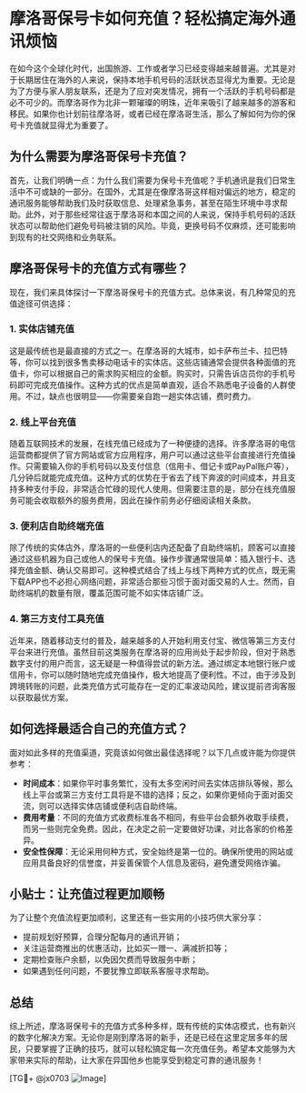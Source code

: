 # 摩洛哥保号卡如何充值？轻松搞定海外通讯烦恼

在如今这个全球化时代，出国旅游、工作或者学习已经变得越来越普遍。尤其是对于长期居住在海外的人来说，保持本地手机号码的活跃状态显得尤为重要。无论是为了方便与家人朋友联系，还是为了应对突发情况，拥有一个活跃的手机号码都是必不可少的。而摩洛哥作为北非一颗璀璨的明珠，近年来吸引了越来越多的游客和移民。如果你也计划前往摩洛哥，或者已经在摩洛哥生活，那么了解如何为你的保号卡充值就显得尤为重要了。

## 为什么需要为摩洛哥保号卡充值？

首先，让我们明确一点：为什么我们需要为保号卡充值呢？手机通讯是我们日常生活中不可或缺的一部分。在国外，尤其是在像摩洛哥这样相对偏远的地方，稳定的通讯服务能够帮助我们及时获取信息、处理紧急事务，甚至在陌生环境中寻求帮助。此外，对于那些经常往返于摩洛哥和本国之间的人来说，保持手机号码的活跃状态可以帮助他们避免号码被注销的风险。毕竟，更换号码不仅麻烦，还可能影响到现有的社交网络和业务联系。

## 摩洛哥保号卡的充值方式有哪些？

现在，我们来具体探讨一下摩洛哥保号卡的充值方式。总体来说，有几种常见的充值途径可供选择：

### 1. **实体店铺充值**

这是最传统也是最直接的方式之一。在摩洛哥的大城市，如卡萨布兰卡、拉巴特等，你可以找到很多售卖移动电话卡的实体店。这些店铺通常会提供各种面值的充值卡，你可以根据自己的需求购买相应的金额。购买时，只需告诉店员你的手机号码即可完成充值操作。这种方式的优点是简单直观，适合不熟悉电子设备的人群使用。不过，缺点也很明显——你需要亲自跑一趟实体店铺，费时费力。

### 2. **线上平台充值**

随着互联网技术的发展，在线充值已经成为了一种便捷的选择。许多摩洛哥的电信运营商都提供了官方网站或官方应用程序，用户可以通过这些平台直接进行充值操作。只需要输入你的手机号码以及支付信息（信用卡、借记卡或PayPal账户等），几分钟后就能完成充值。这种方式的优势在于省去了线下奔波的时间成本，并且支持多种支付手段，非常适合忙碌的现代人使用。但需要注意的是，部分在线充值服务可能会收取额外的服务费用，因此在操作前务必仔细阅读相关条款。

### 3. **便利店自助终端充值**

除了传统的实体店外，摩洛哥的一些便利店内还配备了自助终端机，顾客可以直接通过这些机器为自己或他人的保号卡充值。操作步骤通常很简单：插入银行卡、选择充值金额、确认交易即可。这种模式结合了线上与线下两种方式的优点，既无需下载APP也不必担心网络问题，非常适合那些习惯于面对面交易的人士。然而，自助终端机的数量有限，覆盖范围可能不如实体店铺广泛。

### 4. **第三方支付工具充值**

近年来，随着移动支付的普及，越来越多的人开始利用支付宝、微信等第三方支付平台来进行充值。虽然目前这类服务在摩洛哥的应用尚处于起步阶段，但对于熟悉数字支付的用户而言，这无疑是一种值得尝试的新方法。通过绑定本地银行账户或信用卡，你可以随时随地完成充值操作，极大地提高了便利性。不过，由于涉及到跨境转账的问题，此类充值方式可能存在一定的汇率波动风险，建议提前咨询客服以获取最优方案。

## 如何选择最适合自己的充值方式？

面对如此多样的充值渠道，究竟该如何做出最佳选择呢？以下几点或许能为你提供参考：

- **时间成本**：如果你平时事务繁忙，没有太多空闲时间去实体店排队等候，那么线上平台或第三方支付工具将是不错的选择；反之，如果你更倾向于面对面交流，则可以选择实体店铺或便利店自助终端。
- **费用考量**：不同的充值方式收费标准各不相同，有些平台会额外收取手续费，而另一些则完全免费。因此，在决定之前一定要做好功课，对比各家的价格差异。
- **安全性保障**：无论采用何种方式，安全始终是第一位的。确保所使用的网站或应用具备良好的信誉度，并妥善保管个人信息及密码，避免遭受网络诈骗。

## 小贴士：让充值过程更加顺畅

为了让整个充值流程更加顺利，这里还有一些实用的小技巧供大家分享：

- 提前规划好预算，合理分配每月的通讯开销；
- 关注运营商推出的优惠活动，比如买一赠一、满减折扣等；
- 定期检查账户余额，以免因欠费而导致服务中断；
- 如果遇到任何问题，不要犹豫立即联系客服寻求帮助。

## 总结

综上所述，摩洛哥保号卡的充值方式多种多样，既有传统的实体店模式，也有新兴的数字化解决方案。无论你是刚到摩洛哥的新手，还是已经在这里定居多年的居民，只要掌握了正确的技巧，就可以轻松搞定每一次充值任务。希望本文能够为大家带来实际的帮助，让大家在异国他乡也能享受到稳定可靠的通讯服务！

[TG💪+ @jx0703 ![Image](https://github.com/user-attachments/assets/dbca1d08-cadb-493c-b0ec-ad6f7a83f270)]